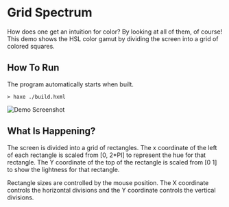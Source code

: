 # Grid Spectrum

How does one get an intuition for color? By looking at all of them, of course!
This demo shows the HSL color gamut by dividing the screen into a grid of
colored squares.

## How To Run

The program automatically starts when built.

```
> haxe ./build.hxml
```

![Demo Screenshot](https://github.com/BradLyman/learn_you_a_heaps/blob/master/p_1_1_grid_spectrum/Screenshot.png)

## What Is Happening?

The screen is divided into a grid of rectangles. The x coordinate of the left
of each rectangle is scaled from [0, 2*PI] to represent the hue for that
rectangle. The Y coordinate of the top of the rectangle is scaled from [0 1] to
show the lightness for that rectangle.

Rectangle sizes are controlled by the mouse position. The X coordinate controls
the horizontal divisions and the Y coordinate controls the vertical divisions.
